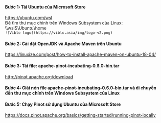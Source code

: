 
#### Bước 1: Tải Ubuntu của Microsoft Store <br>
https://ubuntu.com/wsl <br>
Để tìm thư mục chính trên Windows Subsystem của Linux: \\\wsl$\Ubuntu\home <br>
`![Viblo logo](https://viblo.asia/img/logo-v2.png)`

#### Bước 2: Cài đặt OpenJDK và Apache Maven trên Ubuntu <br>
https://linuxize.com/post/how-to-install-apache-maven-on-ubuntu-18-04/ <br>
#### Bước 3: Tải file: apache-pinot-incubating-0.6.0-bin.tar <br>
http://pinot.apache.org/download <br>
#### Bước 4: Giải nén file  apache-pinot-incubating-0.6.0-bin.tar và di chuyển đến thư mục chính trên Windows Subsystem của Linux <br>
#### Bước 5: Chạy Pinot sử dụng Ubuntu của Microsoft Store <br>
https://docs.pinot.apache.org/basics/getting-started/running-pinot-locally <br>


